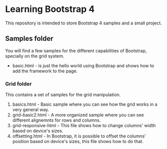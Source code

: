# Learning Bootstrap 4
This repository is intended to store Bootstrap 4 samples and a small project.

## Samples folder
You will find a few samples for the different capabilities of Bootstrap, specially on the grid system.

- basic.html - is just the hello world using Bootstrap and shows how to add the framework to the page.

### Grid folder
This contains a set of samples for the grid manipulation.
1. basics.html - Basic sample where you can see how the grid works in a very general way.
2. grid-basic2.html - A more organized sample where you can see different alignemnts for rows and columns.
3. grid-responsive-html - This file shows how to change columns' width based on device's sizes.
4. offsetting.html - In Bootstrap, it is possible to offset the columns' position based on device's sizes, this file shows how to do that.